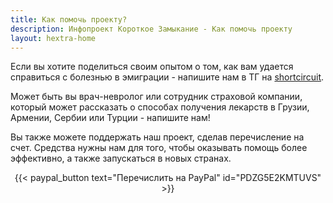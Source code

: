 ```yaml
---
title: Как помочь проекту?
description: Инфопроект Короткое Замыкание - Как помочь проекту
layout: hextra-home
---
```


Если вы хотите поделиться своим опытом о том, как вам удается справиться с болезнью в эмиграции - напишите нам в ТГ на [shortcircuit](https://t.me/+_AyELzVlQ_Y2NWVk).

Может быть вы врач-невролог или сотрудник страховой компании, который может рассказать о способах получения лекарств в Грузии, Армении, Сербии или Турции - напишите нам!

Вы также можете поддержать наш проект, сделав перечисление на счет. Средства нужны нам для того, чтобы оказывать помощь более эффективно, а также запускаться в новых странах.

<center>
{{< paypal_button text="Перечислить на PayPal" id="PDZG5E2KMTUVS" >}}
</center>
